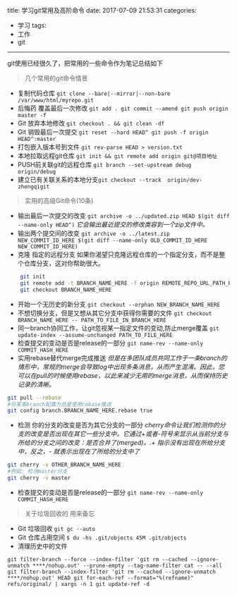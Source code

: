 title: 学习git常用及高阶命令
date: 2017-07-09 21:53:31
categories:
- 学习
tags:
- 工作
- git
---
git使用已经很久了，把常用的一些命令作为笔记总结如下
<!-- more -->
> 几个常用的git命令情景

- 复制代码仓库 `git clone --bare|--mirror|--non-bare /var/www/html/myrepo.git`
- 后悔药 覆盖最后一次修改 `git add . git commit --amend git push origin master -f`
- Git 放弃本地修改 `git checkout . && git clean -df`
- Git 销毁最后一次提交 `git reset --hard HEAD^ git push -f origin HEAD^:master`
- 打包嵌入版本号到文件 `git rev-parse HEAD > version.txt`
- 本地拉取远程git仓库 `git init && git remote add origin git@项目地址`
- PUSH前关联git的远程仓库 `git branch --set-upstream debug origin/debug`
- 建立已有关联关系的本地分支`git checkout --track  origin/dev-zhengqigit`

> 实用的高级Git命令(10条)

- 输出最后一次提交的改变 `git archive -o ../updated.zip HEAD $(git diff --name-only HEAD^)`
  *它会输出最近提交的修改类容到一个zip文件中。*
- 输出两个提交间的改变 `git archive -o ../latest.zip NEW_COMMIT_ID_HERE $(git diff --name-only OLD_COMMIT_ID_HERE NEW_COMMIT_ID_HERE)`
- 克隆 指定的远程分支 如果你渴望只克隆远程仓库的一个指定分支，而不是整个仓库分支，这对你帮助很大。
```sh
    git init
    git remote add -t BRANCH_NAME_HERE -f origin REMOTE_REPO_URL_PATH_HERE
    git checkout BRANCH_NAME_HERE
```
- 开始一个无历史的新分支 `git checkout --orphan NEW_BRANCH_NAME_HERE`
- 不想切换分支，但是又想从其它分支中获得你需要的文件 `git checkout BRANCH_NAME_HERE -- PATH_TO_FILE_IN_BRANCH_HERE`
- 同一branch协同工作，让git忽视某一指定文件的变动,防止merge覆盖 `git update-index --assume-unchanged PATH_TO_FILE_HERE`
- 检查提交的变动是否是release的一部分 `git name-rev --name-only COMMIT_HASH_HERE`
- 实用rebase替代merge完成推送
*但是在多团队成员共同工作于一条branch的情形中，常规的merge会导致log中出现多条消息，从而产生混淆。因此，您可以在pull的时候使用rebase，以此来减少无用的merge消息，从而保持历史记录的清晰。*
```sh
git pull --rebase
#将某条branch配置为总是使用rebase推送
git config branch.BRANCH_NAME_HERE.rebase true
```
- 检测 你的分支的改变是否为其它分支的一部分
*cherry命令让我们检测你的分支的改变是否出现在其它一些分支中。它通过+或者-符号来显示从当前分支与所给的分支之间的改变：是否合并了(merged)。.+ 指示没有出现在所给分支中，反之，- 就表示出现在了所给的分支中了*
```sh
git cherry -v OTHER_BRANCH_NAME_HERE
#例如: 检测master分支
git cherry -v master
```
- 检查提交的变动是否是release的一部分 `git name-rev --name-only COMMIT_HASH_HERE`

> 关于垃圾回收的 用来备忘

- Git 垃圾回收  `git gc --auto`
- Git 仓库占用空间  `$ du -hs .git/objects 45M .git/objects`
- 清理历史中的文件

```shell
git filter-branch --force --index-filter 'git rm --cached --ignore-unmatch ****/nohup.out' --prune-empty --tag-name-filter cat -- --all git filter-branch --index-filter 'git rm --cached --ignore-unmatch ****/nohup.out' HEAD git for-each-ref --format="%(refname)" refs/original/ | xargs -n 1 git update-ref -d
```